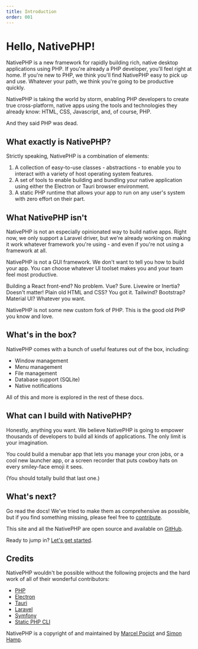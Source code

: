 ```yaml
---
title: Introduction
order: 001
---
```


# Hello, NativePHP!

NativePHP is a new framework for rapidly building rich, native desktop applications using PHP. If you're already a PHP
developer, you'll feel right at home. If you're new to PHP, we think you'll find NativePHP easy to pick up and use.
Whatever your path, we think you're going to be productive quickly.

NativePHP is taking the world by storm, enabling PHP developers to create true cross-platform, native apps
using the tools and technologies they already know: HTML, CSS, Javascript, and, of course, PHP.

And they said PHP was dead.

## What exactly is NativePHP?

Strictly speaking, NativePHP is a combination of elements:

1. A collection of easy-to-use classes - abstractions - to enable you to interact with a variety of host operating
system features.
2. A set of tools to enable building and bundling your native application using either the Electron or Tauri browser
environment.
3. A static PHP runtime that allows your app to run on any user's system with zero effort on their part.

## What NativePHP isn't

NativePHP is not an especially opinionated way to build native apps. Right now, we only support a Laravel driver, but
we're already working on making it work whatever framework you're using - and even if you're not using a framework at
all.

NativePHP is not a GUI framework. We don't want to tell you how to build your app. You can choose whatever UI toolset
makes you and your team feel most productive.

Building a React front-end? No problem. Vue? Sure. Livewire or Inertia? Doesn't matter! Plain old HTML and CSS?
You got it. Tailwind? Bootstrap? Material UI? Whatever you want.

NativePHP is not some new custom fork of PHP. This is the good old PHP you know and love.

## What's in the box?

NativePHP comes with a bunch of useful features out of the box, including:

- Window management
- Menu management
- File management
- Database support (SQLite)
- Native notifications

All of this and more is explored in the rest of these docs.

## What can I build with NativePHP?

Honestly, anything you want. We believe NativePHP is going to empower thousands of developers to build all kinds of
applications. The only limit is your imagination.

You could build a menubar app that lets you manage your cron jobs, or a cool new launcher app, or a screen recorder
that puts cowboy hats on every smiley-face emoji it sees.

(You should totally build that last one.)

## What's next?

Go read the docs! We've tried to make them as comprehensive as possible, but if you find something missing, please
feel free to [contribute](https://github.com/nativephp/nativephp.com).

This site and all the NativePHP are open source and available on [GitHub](https://github.com/nativephp).

Ready to jump in? [Let's get started](installation).

## Credits

NativePHP wouldn't be possible without the following projects and the hard work of all of their wonderful contributors:

- [PHP](https://php.net)
- [Electron](https://electronjs.org)
- [Tauri](https://tauri.app)
- [Laravel](https://laravel.com)
- [Symfony](https://symfony.com)
- [Static PHP CLI](https://github.com/crazywhalecc/static-php-cli/)

NativePHP is a copyright of and maintained by [Marcel Pociot](https://twitter.com/marcelpociot) and
[Simon Hamp](https://twitter.com/simonhamp).
